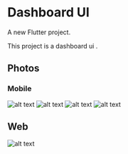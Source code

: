 # Dashboard UI

A new Flutter project.

This project is a dashboard ui .

## Photos
### Mobile
![alt text](https://i.ibb.co/Wk8yfmz/mob1-google.png) 
![alt text](https://i.ibb.co/9pBMTXq/mob2.png)
![alt text](https://i.ibb.co/7SPjq8m/mob4.png)
![alt text](https://i.ibb.co/X7NtqSb/mob3.png)

## Web
![alt text](https://i.ibb.co/9sxK9Rs/dashboard-macbookpro.png)
